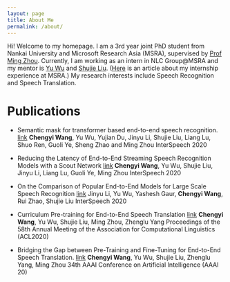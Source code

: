 ```yaml
---
layout: page
title: About Me
permalink: /about/
---
```

  Hi! Welcome to my homepage. I am a 3rd year joint PhD student from Nankai University and Microsoft Research Asia (MSRA), supervised by [Prof Ming Zhou](https://www.microsoft.com/en-us/research/people/mingzhou/). Currently, I am working as an intern in NLC Group@MSRA and my mentor is [Yu Wu](https://markwunlp.github.io/) and [Shujie Liu](https://www.microsoft.com/en-us/research/people/shujliu/). ([Here](https://mp.weixin.qq.com/s?__biz=MzA4NzIyMDY0OA==&mid=2655395458&idx=1&sn=f3f8785b2da5e95491cdeb78d239d152&chksm=8b8e7645bcf9ff53a3cff614dce157da7c4930210018a0668a40346fd1cc525b3ad1661b2526&mpshare=1&scene=1&srcid=0709lUEovNVNG6qFqJwLQAzF&sharer_sharetime=1598597737469&sharer_shareid=1bd5ba917724738209ea4d8f0bbca6fe&key=9701b8bf0b69875affe47f0f5966ffb6e51eaecf25a06992ad983bfc1f8be03bcd669b6becb37e9e438cf57960013afdd57ce022f722323b4ef0d4afcb97461515536f20b6cedcbdcbc0612c2ee201322ed9c7870c515b5268edf0be0f204afcc9f48ce0877645f0cf56c00e793d1b336f5c1db5b78f9ce30e3b382d71eb4a9d&ascene=1&uin=MTA4Nzc2OTMxNg%3D%3D&devicetype=Windows+10+x64&version=62090529&lang=zh_CN&exportkey=A6qPb1a3tnHR8l92ilDp%2BgM%3D&pass_ticket=58nlAH4rBI%2BTOJlQlXxB3Hn1ENGl7dPyCVAW8X6gZM64QvkdmUY13ZfYrIbgrWHN) is an article about my internship experience at MSRA.)
  My research interests include Speech Recognition and Speech Translation.
  
# Publications

  * Semantic mask for transformer based end-to-end speech recognition. [link](https://arxiv.org/pdf/1912.03010.pdf)
  **Chengyi Wang**, Yu Wu, Yujian Du, Jinyu Li, Shujie Liu, Liang Lu, Shuo Ren, Guoli Ye, Sheng Zhao and Ming Zhou
  InterSpeech 2020

* Reducing the Latency of End-to-End Streaming Speech Recognition Models with a Scout Network [link](https://arxiv.org/pdf/2003.10369.pdf) 
**Chengyi Wang**, Yu Wu, Shujie Liu, Jinyu Li, Liang Lu, Guoli Ye, Ming Zhou
InterSpeech 2020

* On the Comparison of Popular End-to-End Models for Large Scale Speech Recognition [link](https://arxiv.org/pdf/2005.14327)
Jinyu Li, Yu Wu, Yashesh Gaur, **Chengyi Wang**, Rui Zhao, Shujie Liu
InterSpeech 2020

* Curriculum Pre-training for End-to-End Speech Translation [link](https://arxiv.org/pdf/2004.10093)
**Chengyi Wang**, Yu Wu, Shujie Liu, Ming Zhou, Zhenglu Yang
Proceedings of the 58th Annual Meeting of the Association for Computational Linguistics (ACL2020)

* Bridging the Gap between Pre-Training and Fine-Tuning for End-to-End Speech Translation. [link](https://www.aaai.org/Papers/AAAI/2020GB/AAAI-WangC.4794.pdf)
 **Chengyi Wang**, Yu Wu, Shujie Liu, Zhenglu Yang, Ming Zhou
 34th AAAI Conference on Artificial Intelligence (AAAI 20)
